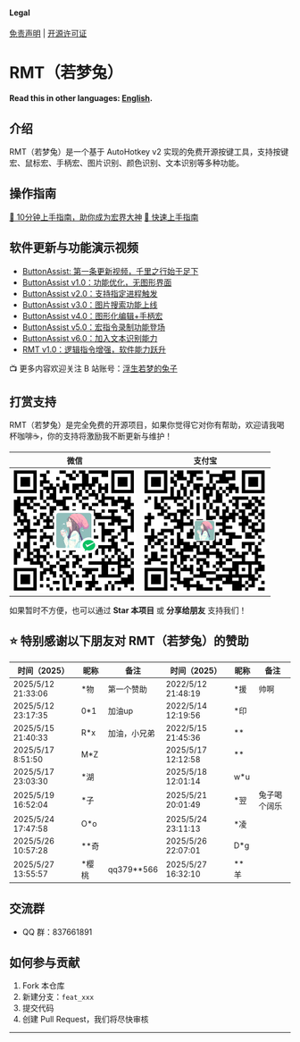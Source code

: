 #### Legal
[免责声明](DISCLAIMER.md) | [开源许可证](LICENSE)

# RMT（若梦兔）
**Read this in other languages: [English](README.en.md).**

## 介绍
RMT（若梦兔）是一个基于 AutoHotkey v2 实现的免费开源按键工具，支持按键宏、鼠标宏、手柄宏、图片识别、颜色识别、文本识别等多种功能。

## 操作指南
[🚀 10分钟上手指南，助你成为宏界大神](https://zclucas.github.io/RMT/)
[🚀 快速上手指南](web/快速上手.md)

## 软件更新与功能演示视频
- [ButtonAssist: 第一条更新视频，千里之行始于足下](https://www.bilibili.com/video/BV1EU411f7dC)
- [ButtonAssist v1.0：功能优化，无图形界面](https://www.bilibili.com/video/BV1nYvieSETz)
- [ButtonAssist v2.0：支持指定进程触发](https://www.bilibili.com/video/BV1ojtHeUEjR)
- [ButtonAssist v3.0：图片搜索功能上线](https://www.bilibili.com/video/BV1i5CEYtEok)
- [ButtonAssist v4.0：图形化编辑+手柄宏](https://www.bilibili.com/video/BV13Lr1YREMr)
- [ButtonAssist v5.0：宏指令录制功能登场](https://www.bilibili.com/video/BV1kr9NYZE36)
- [ButtonAssist v6.0：加入文本识别能力](https://www.bilibili.com/video/BV1UCZPYGEN8)
- [RMT v1.0：逻辑指令增强，软件能力跃升](https://www.bilibili.com/video/BV1oWVRzaEzk)

📺 更多内容欢迎关注 B 站账号：[浮生若梦的兔子](https://space.bilibili.com/397441876?spm_id_from=333.1007.0.0)

## 打赏支持
RMT（若梦兔）是完全免费的开源项目，如果你觉得它对你有帮助，欢迎请我喝杯咖啡☕，你的支持将激励我不断更新与维护！

| 微信 | 支付宝 |
|------|--------|
| ![微信打赏](Images/Soft/WeiXin.png) | ![支付宝打赏](Images/Soft/ZhiFuBao.png) |

如果暂时不方便，也可以通过 **Star 本项目** 或 **分享给朋友** 支持我们！

## ⭐ 特别感谢以下朋友对 RMT（若梦兔）的赞助
| 时间（2025）         | 昵称     | 备注             | 时间（2025）       | 昵称     | 备注             |
|----------------------|----------|------------------|---------------------|----------|------------------|
| 2025/5/12 21:33:06   | *物      | 第一个赞助       | 2022/5/12 21:48:19  | *援      | 帅啊             |
| 2025/5/12 23:17:35   | 0*1      | 加油up           | 2022/5/14 12:19:56  | *印      |                  |
| 2025/5/15 21:40:33   | R*x      | 加油，小兄弟     | 2022/5/15 21:45:36  | **       |                  |
| 2025/5/17 8:51:50    | M*Z      |                  | 2025/5/17 12:12:58  | **       |                  |
| 2025/5/17 23:03:30   | *湖      |                  | 2025/5/18 12:01:14  | w*u      |                  |
| 2025/5/19 16:52:04   | *子      |                  | 2025/5/21 20:01:49  | *翌      | 兔子喝个阔乐     |
| 2025/5/24 17:47:58   | O*o      |                  | 2025/5/24 23:11:13  | *凌      |                  |
| 2025/5/26 10:57:28   | **奇     |                  | 2025/5/26 22:07:01  | D*g      |                  |
| 2025/5/27 13:55:57   | *樱桃    | qq379**566       | 2025/5/27 16:32:10  | **羊     |                  |

## 交流群
- QQ 群：837661891

## 如何参与贡献
1. Fork 本仓库
2. 新建分支：`feat_xxx`
3. 提交代码
4. 创建 Pull Request，我们将尽快审核

---
